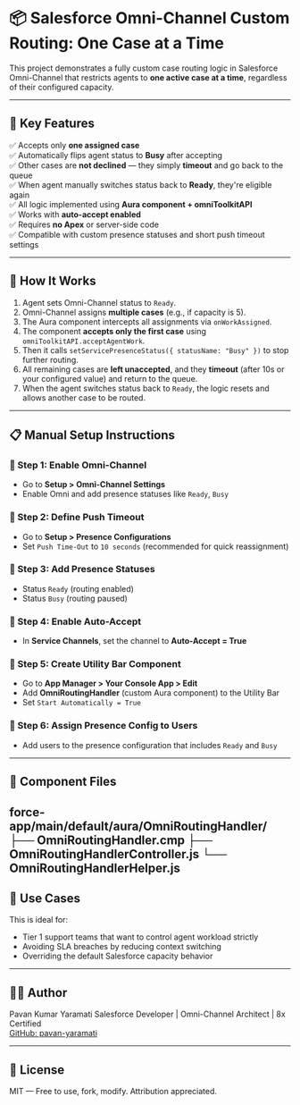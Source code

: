 # 📦 Salesforce Omni-Channel Custom Routing: One Case at a Time

This project demonstrates a fully custom case routing logic in Salesforce Omni-Channel that restricts agents to **one active case at a time**, regardless of their configured capacity.

---

## 🚀 Key Features

✅ Accepts only **one assigned case**  
✅ Automatically flips agent status to **Busy** after accepting  
✅ Other cases are **not declined** — they simply **timeout** and go back to the queue  
✅ When agent manually switches status back to **Ready**, they're eligible again  
✅ All logic implemented using **Aura component + omniToolkitAPI**  
✅ Works with **auto-accept enabled**  
✅ Requires **no Apex** or server-side code  
✅ Compatible with custom presence statuses and short push timeout settings  

---

## 🔧 How It Works

1. Agent sets Omni-Channel status to `Ready`.
2. Omni-Channel assigns **multiple cases** (e.g., if capacity is 5).
3. The Aura component intercepts all assignments via `onWorkAssigned`.
4. The component **accepts only the first case** using `omniToolkitAPI.acceptAgentWork`.
5. Then it calls `setServicePresenceStatus({ statusName: "Busy" })` to stop further routing.
6. All remaining cases are **left unaccepted**, and they **timeout** (after 10s or your configured value) and return to the queue.
7. When the agent switches status back to `Ready`, the logic resets and allows another case to be routed.

---

## 📋 Manual Setup Instructions

### 🔹 Step 1: Enable Omni-Channel

- Go to **Setup > Omni-Channel Settings**
- Enable Omni and add presence statuses like `Ready`, `Busy`

### 🔹 Step 2: Define Push Timeout

- Go to **Setup > Presence Configurations**
- Set `Push Time-Out` to `10 seconds` (recommended for quick reassignment)

### 🔹 Step 3: Add Presence Statuses

- Status `Ready` (routing enabled)
- Status `Busy` (routing paused)

### 🔹 Step 4: Enable Auto-Accept

- In **Service Channels**, set the channel to **Auto-Accept = True**

### 🔹 Step 5: Create Utility Bar Component

- Go to **App Manager > Your Console App > Edit**
- Add **OmniRoutingHandler** (custom Aura component) to the Utility Bar
- Set `Start Automatically = True`

### 🔹 Step 6: Assign Presence Config to Users

- Add users to the presence configuration that includes `Ready` and `Busy`

---

## 🧩 Component Files

force-app/main/default/aura/OmniRoutingHandler/
├── OmniRoutingHandler.cmp
├── OmniRoutingHandlerController.js
└── OmniRoutingHandlerHelper.js
---

## 📘 Use Cases

This is ideal for:
- Tier 1 support teams that want to control agent workload strictly
- Avoiding SLA breaches by reducing context switching
- Overriding the default Salesforce capacity behavior

---

## 👨‍💻 Author

Pavan Kumar Yaramati
Salesforce Developer | Omni-Channel Architect | 8x Certified  
[GitHub: pavan-yaramati](https://github.com/pavan-yaramati)

---

## 📄 License

MIT — Free to use, fork, modify. Attribution appreciated.
